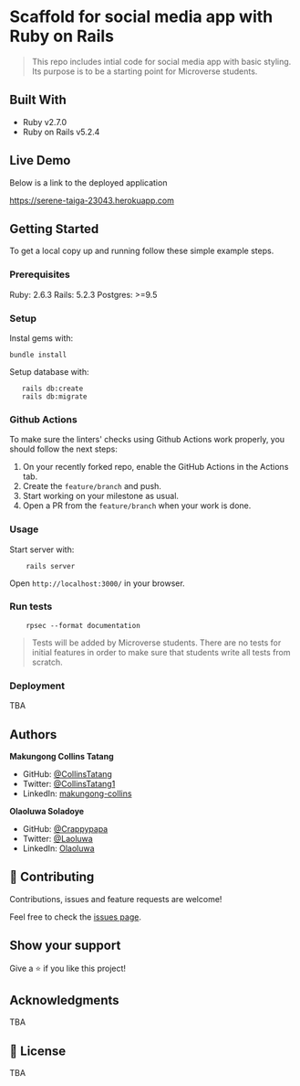 # Scaffold for social media app with Ruby on Rails

> This repo includes intial code for social media app with basic styling. Its purpose is to be a starting point for Microverse students.

## Built With

- Ruby v2.7.0
- Ruby on Rails v5.2.4

## Live Demo

Below is a link to the deployed application

https://serene-taiga-23043.herokuapp.com


## Getting Started

To get a local copy up and running follow these simple example steps.

### Prerequisites

Ruby: 2.6.3
Rails: 5.2.3
Postgres: >=9.5

### Setup

Instal gems with:

```
bundle install
```

Setup database with:

```
   rails db:create
   rails db:migrate
```

### Github Actions

To make sure the linters' checks using Github Actions work properly, you should follow the next steps:

1. On your recently forked repo, enable the GitHub Actions in the Actions tab.
2. Create the `feature/branch` and push.
3. Start working on your milestone as usual.
4. Open a PR from the `feature/branch` when your work is done.


### Usage

Start server with:

```
    rails server
```

Open `http://localhost:3000/` in your browser.

### Run tests

```
    rpsec --format documentation
```

> Tests will be added by Microverse students. There are no tests for initial features in order to make sure that students write all tests from scratch.

### Deployment

TBA

## Authors

 **Makungong Collins Tatang**

- GitHub: [@CollinsTatang](https://github.com/CollinsTatang)
- Twitter: [@CollinsTatang1](https://twitter.com/CollinsTatang1)
- LinkedIn: [makungong-collins](https://www.linkedin.com/in/makungong-collins-b43260190/)

 **Olaoluwa Soladoye**

- GitHub: [@Crappypapa](https://github.com/crappypapa)
- Twitter: [@Laoluwa](https://twitter.com/_laoluwa)
- LinkedIn: [Olaoluwa](https://www.linkedin.com/in/olaoluwa-soladoye)

## 🤝 Contributing

Contributions, issues and feature requests are welcome!

Feel free to check the [issues page](issues/).

## Show your support

Give a ⭐️ if you like this project!

## Acknowledgments

TBA

## 📝 License

TBA

